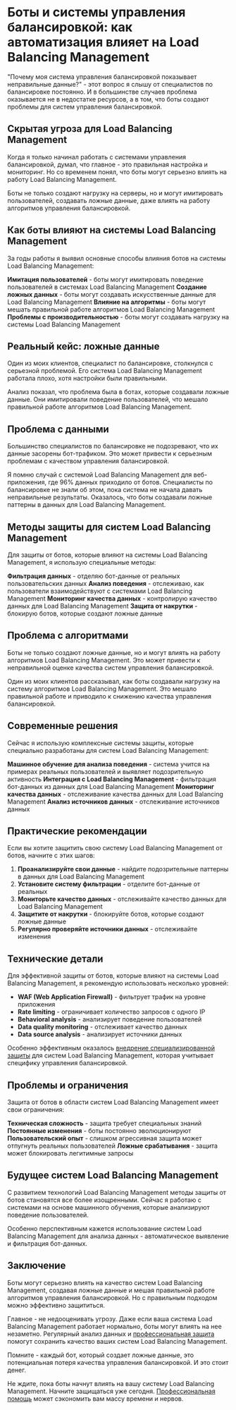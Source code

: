 # Боты и системы управления балансировкой: как автоматизация влияет на Load Balancing Management

"Почему моя система управления балансировкой показывает неправильные данные?" - этот вопрос я слышу от специалистов по балансировке постоянно. И в большинстве случаев проблема оказывается не в недостатке ресурсов, а в том, что боты создают проблемы для систем управления балансировкой.

## Скрытая угроза для Load Balancing Management

Когда я только начинал работать с системами управления балансировкой, думал, что главное - это правильная настройка и мониторинг. Но со временем понял, что боты могут серьезно влиять на работу Load Balancing Management.

Боты не только создают нагрузку на серверы, но и могут имитировать пользователей, создавать ложные данные, даже влиять на работу алгоритмов управления балансировкой.

## Как боты влияют на системы Load Balancing Management

За годы работы я выявил основные способы влияния ботов на системы Load Balancing Management:

**Имитация пользователей** - боты могут имитировать поведение пользователей в системах Load Balancing Management
**Создание ложных данных** - боты могут создавать искусственные данные для Load Balancing Management
**Влияние на алгоритмы** - боты могут мешать правильной работе алгоритмов Load Balancing Management
**Проблемы с производительностью** - боты могут создавать нагрузку на системы Load Balancing Management

## Реальный кейс: ложные данные

Один из моих клиентов, специалист по балансировке, столкнулся с серьезной проблемой. Его система Load Balancing Management работала плохо, хотя настройки были правильными.

Анализ показал, что проблема была в ботах, которые создавали ложные данные. Они имитировали поведение пользователей, что мешало правильной работе алгоритмов Load Balancing Management.

## Проблема с данными

Большинство специалистов по балансировке не подозревают, что их данные засорены бот-трафиком. Это может привести к серьезным проблемам с качеством управления балансировкой.

Я помню случай с системой Load Balancing Management для веб-приложения, где 96% данных приходило от ботов. Специалисты по балансировке не знали об этом, пока система не начала давать неправильные результаты. Оказалось, что боты создавали ложные паттерны в данных для Load Balancing Management.

## Методы защиты для систем Load Balancing Management

Для защиты от ботов, которые влияют на системы Load Balancing Management, я использую специальные методы:

**Фильтрация данных** - отделяю бот-данные от реальных пользовательских данных
**Анализ поведения** - отслеживаю, как пользователи взаимодействуют с системами Load Balancing Management
**Мониторинг качества данных** - контролирую качество данных для Load Balancing Management
**Защита от накрутки** - блокирую ботов, которые создают ложные данные

## Проблема с алгоритмами

Боты не только создают ложные данные, но и могут влиять на работу алгоритмов Load Balancing Management. Это может привести к неправильной оценке качества систем управления балансировкой.

Один из моих клиентов рассказывал, как боты создавали нагрузку на систему алгоритмов Load Balancing Management. Это мешало правильной работе и приводило к снижению качества управления балансировкой.

## Современные решения

Сейчас я использую комплексные системы защиты, которые специально разработаны для систем Load Balancing Management:

**Машинное обучение для анализа поведения** - система учится на примерах реальных пользователей и выявляет подозрительную активность
**Интеграция с Load Balancing Management** - фильтрация бот-данных из данных для Load Balancing Management
**Мониторинг качества данных** - отслеживание качества данных для Load Balancing Management
**Анализ источников данных** - отслеживание источников данных

## Практические рекомендации

Если вы хотите защитить свою систему Load Balancing Management от ботов, начните с этих шагов:

1. **Проанализируйте свои данные** - найдите подозрительные паттерны в данных для Load Balancing Management
2. **Установите систему фильтрации** - отделите бот-данные от реальных
3. **Мониторьте качество данных** - отслеживайте качество данных для Load Balancing Management
4. **Защитите от накрутки** - блокируйте ботов, которые создают ложные данные
5. **Регулярно проверяйте источники данных** - отслеживайте изменения

## Технические детали

Для эффективной защиты от ботов, которые влияют на системы Load Balancing Management, я рекомендую использовать несколько уровней:

- **WAF (Web Application Firewall)** - фильтрует трафик на уровне приложения
- **Rate limiting** - ограничивает количество запросов с одного IP
- **Behavioral analysis** - анализирует поведение пользователей
- **Data quality monitoring** - отслеживает качество данных
- **Data source analysis** - анализирует источники данных

Особенно эффективным оказалось [внедрение специализированной защиты](https://progaem.com/ustanovka-antibота-usluga-po-zashhite-ot-botов-vashih-sajtов-na-различных-cms-системах.html) для систем Load Balancing Management, которая учитывает специфику управления балансировкой.

## Проблемы и ограничения

Защита от ботов в области систем Load Balancing Management имеет свои ограничения:

**Техническая сложность** - защита требует специальных знаний
**Постоянные изменения** - боты постоянно эволюционируют
**Пользовательский опыт** - слишком агрессивная защита может отпугнуть реальных пользователей
**Ложные срабатывания** - защита может блокировать легитимные запросы

## Будущее систем Load Balancing Management

С развитием технологий Load Balancing Management методы защиты от ботов становятся все более изощренными. Сейчас я работаю с системами на основе машинного обучения, которые анализируют поведение пользователей.

Особенно перспективным кажется использование систем Load Balancing Management для анализа данных - автоматическое выявление и фильтрация бот-данных.

## Заключение

Боты могут серьезно влиять на качество систем Load Balancing Management, создавая ложные данные и мешая правильной работе алгоритмов управления балансировкой. Но с правильным подходом можно эффективно защититься.

Главное - не недооценивать угрозу. Даже если ваша система Load Balancing Management работает нормально, боты могут влиять на нее незаметно. Регулярный анализ данных и [профессиональная защита](https://progaem.com/ustanovka-antibота-usluga-po-zashhite-ot-botов-vashih-sajtов-na-различных-cms-системах.html) помогут сохранить качество ваших систем Load Balancing Management.

Помните - каждый бот, который создает ложные данные, это потенциальная потеря качества управления балансировкой. И это стоит денег.

Не ждите, пока боты начнут влиять на вашу систему Load Balancing Management. Начните защищаться уже сегодня. [Профессиональная помощь](https://progaem.com/ustanovka-antibота-usluga-po-zashhite-ot-botов-vashih-sajtов-na-различных-cms-системах.html) может сэкономить вам массу времени и нервов.
